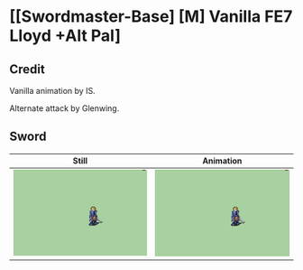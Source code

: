 # [\[Swordmaster-Base\] \[M\] Vanilla FE7 Lloyd +Alt Pal]

## Credit

Vanilla animation by IS.

Alternate attack by Glenwing. 

## Sword

| Still | Animation |
| :---: | :-------: |
| ![Sword still](./Sword_000.png) | ![Sword animation](./Sword.gif) |
